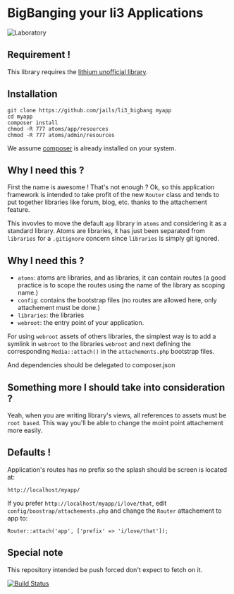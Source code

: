 # BigBanging your li3 Applications 

![Laboratory](http://i.imgur.com/08Omtoe.png)

## Requirement !

This library requires the [lithium unofficial library](https://github.com/jails/lithium).

## Installation

```
git clone https://github.com/jails/li3_bigbang myapp
cd myapp
composer install
chmod -R 777 atoms/app/resources
chmod -R 777 atoms/admin/resources
```
We assume [composer](http://getcomposer.org/doc/00-intro.md) is already installed on your system.

## Why I need this ?

First the name is awesome ! That's not enough ? Ok, so this application framework is intended to take profit of the new `Router` class and tends to put together libraries like forum, blog, etc. thanks to the attachement feature.

This invovles to move the default `app` library in `atoms` and considering it as a standard library. Atoms are libraries, it has just been separated from `libraries` for a `.gitignore` concern since `libraries` is simply git ignored.

## Why I need this ?
- `atoms`: atoms are libraries, and as libraries, it can contain routes (a good practice is to scope the routes using the name of the library as scoping name.)
- `config`: contains the bootstrap files (no routes are allowed here, only attachement must be done.)
- `libraries`: the libraries
- `webroot`: the entry point of your application.

For using `webroot` assets of others libraries, the simplest way is to add a symlink in `webroot` to the libraries `webroot` and next defining the corresponding `Media::attach()` in the `attachements.php` bootstrap files.

And dependencies should be delegated to composer.json

## Something more I should take into consideration ?

Yeah, when you are writing library's views, all references to assets must be `root based`. This way you'll be able to change the moint point attachement more easily.

## Defaults !

Application's routes has no prefix so the splash should be screen is located at:

```
http://localhost/myapp/
```

If you prefer `http://localhost/myapp/i/love/that`, edit `config/boostrap/attachements.php` and change the `Router` attachement to app to:

```
Router::attach('app', ['prefix' => 'i/love/that']);
```

## Special note

This repository intended be push forced don't expect to fetch on it.

[![Build Status](https://secure.travis-ci.org/jails/li3_bigbang.png?branch=master)](http://travis-ci.org/jails/li3_bigbang)
